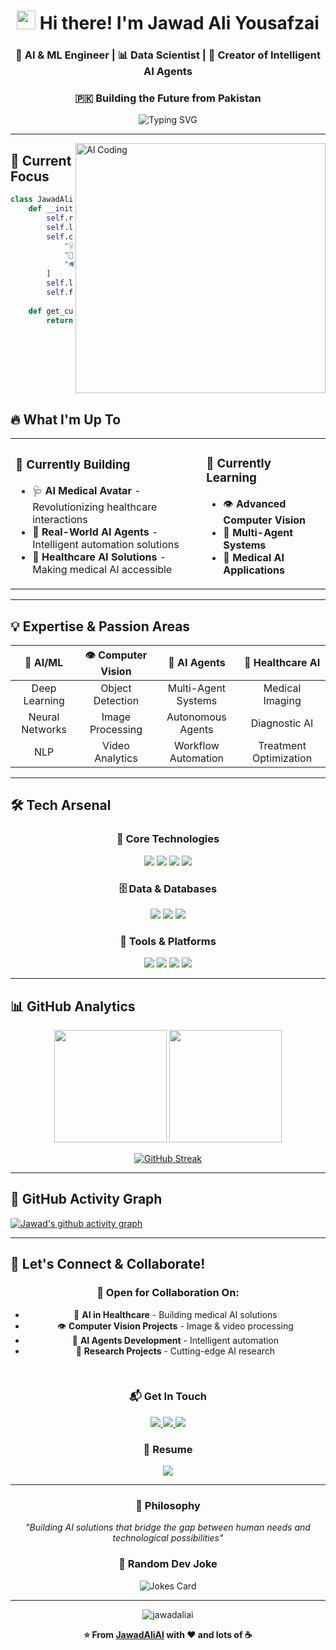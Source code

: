 <div align="center">
  
# <img src="https://raw.githubusercontent.com/MartinHeinz/MartinHeinz/master/wave.gif" width="30px"> Hi there! I'm Jawad Ali Yousafzai

### 🤖 AI & ML Engineer | 📊 Data Scientist | 🚀 Creator of Intelligent AI Agents
### 🇵🇰 Building the Future from Pakistan

<img src="https://readme-typing-svg.herokuapp.com?font=Fira+Code&pause=1000&color=00D4FF&center=true&vCenter=true&width=435&lines=AI+%26+ML+Engineer;Data+Scientist;AI+Agents+Developer;Computer+Vision+Enthusiast;Healthcare+AI+Innovator" alt="Typing SVG" />

</div>

---

<img align="right" alt="AI Coding" width="400" src="https://user-images.githubusercontent.com/55389276/140866485-8fb1c876-9a8f-4d6a-98dc-08c4981eaf70.gif" />

## 🎯 Current Focus
```python
class JawadAliYousafzai:
    def __init__(self):
        self.role = "AI & ML Engineer"
        self.location = "Pakistan 🇵🇰"
        self.current_projects = [
            "🩺 AI Medical Avatar",
            "🤖 Intelligent AI Agents",
            "👁️ Computer Vision Solutions"
        ]
        self.learning = ["Computer Vision", "AI Agents", "Healthcare AI"]
        self.fun_fact = "I debug with coffee and create AI with passion ☕🤖"
    
    def get_current_status(self):
        return "Building AI solutions that make a difference! 🚀"
```

<br clear="right"/>

## 🔥 What I'm Up To

<table>
<tr>
<td>

### 🚀 Currently Building
- 🩺 **AI Medical Avatar** - Revolutionizing healthcare interactions
- 🤖 **Real-World AI Agents** - Intelligent automation solutions
- 🔬 **Healthcare AI Solutions** - Making medical AI accessible

</td>
<td>

### 🌱 Currently Learning
- 👁️ **Advanced Computer Vision**
- 🧠 **Multi-Agent Systems**
- 🏥 **Medical AI Applications**

</td>
</tr>
</table>

---

## 💡 Expertise & Passion Areas

<div align="center">

| 🧠 **AI/ML** | 👁️ **Computer Vision** | 🤖 **AI Agents** | 🏥 **Healthcare AI** |
|:---:|:---:|:---:|:---:|
| Deep Learning | Object Detection | Multi-Agent Systems | Medical Imaging |
| Neural Networks | Image Processing | Autonomous Agents | Diagnostic AI |
| NLP | Video Analytics | Workflow Automation | Treatment Optimization |

</div>

---

## 🛠️ Tech Arsenal

<div align="center">

### 🐍 **Core Technologies**
<p>
<img src="https://img.shields.io/badge/Python-3776AB?style=for-the-badge&logo=python&logoColor=white" />
<img src="https://img.shields.io/badge/PyTorch-EE4C2C?style=for-the-badge&logo=pytorch&logoColor=white" />
<img src="https://img.shields.io/badge/TensorFlow-FF6F00?style=for-the-badge&logo=tensorflow&logoColor=white" />
<img src="https://img.shields.io/badge/OpenCV-27338e?style=for-the-badge&logo=OpenCV&logoColor=white" />
</p>

### 🗄️ **Data & Databases**
<p>
<img src="https://img.shields.io/badge/MongoDB-4EA94B?style=for-the-badge&logo=mongodb&logoColor=white" />
<img src="https://img.shields.io/badge/PostgreSQL-316192?style=for-the-badge&logo=postgresql&logoColor=white" />
<img src="https://img.shields.io/badge/MySQL-005C84?style=for-the-badge&logo=mysql&logoColor=white" />
</p>

### 🔧 **Tools & Platforms**
<p>
<img src="https://img.shields.io/badge/Docker-2496ED?style=for-the-badge&logo=docker&logoColor=white" />
<img src="https://img.shields.io/badge/Git-F05032?style=for-the-badge&logo=git&logoColor=white" />
<img src="https://img.shields.io/badge/Linux-FCC624?style=for-the-badge&logo=linux&logoColor=black" />
<img src="https://img.shields.io/badge/Arduino-00979D?style=for-the-badge&logo=Arduino&logoColor=white" />
</p>

</div>

---

## 📊 GitHub Analytics

<div align="center">
  
<img height="180em" src="https://github-readme-stats.vercel.app/api?username=jawadaliai&show_icons=true&theme=radical&include_all_commits=true&count_private=true"/>
<img height="180em" src="https://github-readme-stats.vercel.app/api/top-langs/?username=jawadaliai&layout=compact&langs_count=8&theme=radical"/>

</div>

<div align="center">
  
[![GitHub Streak](https://streak-stats.demolab.com/?user=jawadaliai&theme=radical)](https://git.io/streak-stats)

</div>

---

## 🎯 GitHub Activity Graph
[![Jawad's github activity graph](https://github-readme-activity-graph.vercel.app/graph?username=jawadaliai&theme=react-dark)](https://github.com/ashutosh00710/github-readme-activity-graph)

---

## 🤝 Let's Connect & Collaborate!

<div align="center">

### 🚀 Open for Collaboration On:
- 🏥 **AI in Healthcare** - Building medical AI solutions
- 👁️ **Computer Vision Projects** - Image & video processing
- 🤖 **AI Agents Development** - Intelligent automation
- 🔬 **Research Projects** - Cutting-edge AI research

<br>

### 📬 **Get In Touch**
<p>
<a href="mailto:Jawadaliyousafzai.ai@gmail.com">
<img src="https://img.shields.io/badge/Email-D14836?style=for-the-badge&logo=gmail&logoColor=white" />
</a>
<a href="https://www.linkedin.com/in/jawad-ali-yousafzai-368b34267/">
<img src="https://img.shields.io/badge/LinkedIn-0077B5?style=for-the-badge&logo=linkedin&logoColor=white" />
</a>
<a href="https://github.com/JawadAliAI">
<img src="https://img.shields.io/badge/Portfolio-000000?style=for-the-badge&logo=github&logoColor=white" />
</a>
</p>

### 📄 **Resume**
<a href="https://drive.google.com/file/d/1uBo6PZ8m7eCUH_aNudNNKSP-xLttcLmG/view?usp=drive_link">
<img src="https://img.shields.io/badge/Download_Resume-4285F4?style=for-the-badge&logo=google-drive&logoColor=white" />
</a>

</div>

---

<div align="center">

### 💭 **Philosophy**
*"Building AI solutions that bridge the gap between human needs and technological possibilities"*

### 🎲 **Random Dev Joke**
<img src="https://readme-jokes.vercel.app/api" alt="Jokes Card" />

---

<img src="https://komarev.com/ghpvc/?username=jawadaliai&label=Profile%20Views&color=brightgreen&style=for-the-badge" alt="jawadaliai" />

**⭐️ From [JawadAliAI](https://github.com/JawadAliAI) with ❤️ and lots of ☕**

</div>

